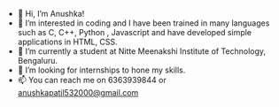- 👋 Hi, I’m Anushka!
- 👀 I’m interested in coding and I have been trained in many languages such as C, C++, Python , Javascript and have developed simple applications in HTML, CSS.
- 🌱 I’m currently a student at Nitte Meenakshi Institute of Technology, Bengaluru.
- 💞️ I’m looking for internships to hone my skills.
- 📫 You can reach me on 6363939844 or anushkapatil532000@gmail.com

<!---
Anushka-0503/Anushka-0503 is a ✨ special ✨ repository because its `README.md` (this file) appears on your GitHub profile.
You can click the Preview link to take a look at your changes.
--->
